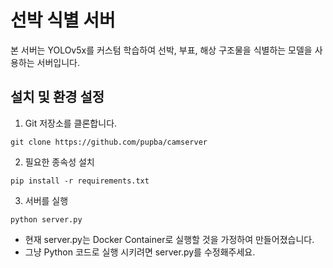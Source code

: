 # 선박 식별 서버

본 서버는 YOLOv5x를 커스텀 학습하여 선박, 부표, 해상 구조물을 식별하는 모델을 사용하는 서버입니다.

## 설치 및 환경 설정

1. Git 저장소를 클론합니다.

```shell
git clone https://github.com/pupba/camserver
```

2. 필요한 종속성 설치

```shell
pip install -r requirements.txt
```

3. 서버를 실행

```shell
python server.py
```

-   현재 server.py는 Docker Container로 실행할 것을 가정하여 만들어졌습니다.
-   그냥 Python 코드로 실행 시키려면 server.py를 수정홰주세요.
